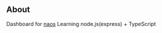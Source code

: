 ## About
Dashboard for [naos](http://naos.herokuapp.com)
Learning node.js(express) + TypeScript

<!-- ## Usage
* install node modules `npm i`
* create config.json in root directory
* run server `npm run dev` at [http://localhost:3000](http://localhost:3000)
* compile(watch) TypeScript `npm run watch`
* For CRUD permissions: submit NAOS API token: `token` -->

